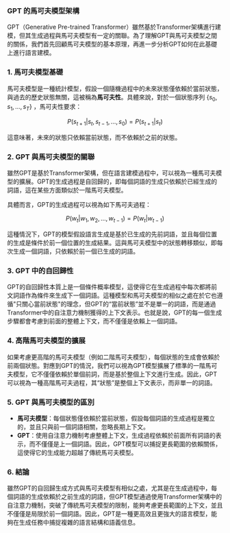 ### GPT 的馬可夫模型架構

GPT（Generative Pre-trained Transformer）雖然基於Transformer架構進行建模，但其生成過程與馬可夫模型有一定的關聯。為了理解GPT與馬可夫模型之間的關係，我們首先回顧馬可夫模型的基本原理，再進一步分析GPT如何在此基礎上進行語言建模。

### 1. 馬可夫模型基礎

馬可夫模型是一種統計模型，假設一個隨機過程中的未來狀態僅依賴於當前狀態，與過去的歷史狀態無關，這被稱為**馬可夫性**。具體來說，對於一個狀態序列  $`\{s_0, s_1, \dots, s_T\}`$ ，馬可夫性要求：

$$P(s_{t+1} | s_t, s_{t-1}, \dots, s_0) = P(s_{t+1} | s_t)$$


這意味著，未來的狀態只依賴當前狀態，而不依賴於之前的狀態。

### 2. GPT 與馬可夫模型的關聯

雖然GPT是基於Transformer架構，但在語言建模過程中，可以視為一種馬可夫模型的擴展。GPT的生成過程是自回歸的，即每個詞語的生成只依賴於已經生成的詞語，這在某些方面類似於一階馬可夫模型。

具體而言，GPT的生成過程可以視為如下馬可夫過程：

$$P(w_t | w_1, w_2, \dots, w_{t-1}) = P(w_t | w_{t-1})$$


這種情況下，GPT的模型假設語言生成是基於已生成的先前詞語，並且每個位置的生成是條件於前一個位置的生成結果。這與馬可夫模型中的狀態轉移類似，即每次生成一個詞語，只依賴於前一個已生成的詞語。

### 3. GPT 中的自回歸性

GPT的自回歸性本質上是一個條件概率模型，這使得它在生成過程中每次都將前文詞語作為條件來生成下一個詞語。這種模型和馬可夫模型的相似之處在於它也遵循"只關心當前狀態"的理念，但GPT的“當前狀態”並不是單一的詞語，而是通過Transformer中的自注意力機制獲得的上下文表示。也就是說，GPT的每一個生成步驟都會考慮到前面的整體上下文，而不僅僅是依賴上一個詞語。

### 4. 高階馬可夫模型的擴展

如果考慮更高階的馬可夫模型（例如二階馬可夫模型），每個狀態的生成會依賴於前兩個狀態。對應到GPT的情況，我們可以視為GPT模型擴展了標準的一階馬可夫模型，它不僅僅依賴於單個前詞，而是基於整個上下文進行生成。因此，GPT可以視為一種高階馬可夫過程，其“狀態”是整個上下文表示，而非單一的詞語。

### 5. GPT 與馬可夫模型的區別

- **馬可夫模型**：每個狀態僅依賴於當前狀態，假設每個詞語的生成過程是獨立的，並且只與前一個詞語相關，忽略長期上下文。
- **GPT**：使用自注意力機制考慮整體上下文，生成過程依賴於前面所有詞語的表示，而不僅僅是上一個詞語。因此，GPT模型可以捕捉更長範圍的依賴關係，這使得它的生成能力超越了傳統馬可夫模型。

### 6. 結論

雖然GPT的自回歸生成方式與馬可夫模型有相似之處，尤其是在生成過程中，每個詞語的生成依賴於之前生成的詞語，但GPT模型通過使用Transformer架構中的自注意力機制，突破了傳統馬可夫模型的限制，能夠考慮更長範圍的上下文，並且不僅僅是局限於前一個詞語。因此，GPT是一種更高效且更強大的語言模型，能夠在生成任務中捕捉複雜的語言結構和語義信息。